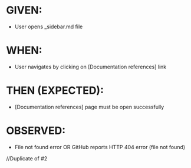 # GIVEN:

- User opens \_sidebar.md file

# WHEN:

- User navigates by clicking on [Documentation references] link

# THEN (EXPECTED):

- [Documentation references] page must be open successfully

# OBSERVED:

- File not found error OR GitHub reports HTTP 404 error (file not found)

//Duplicate of #2
